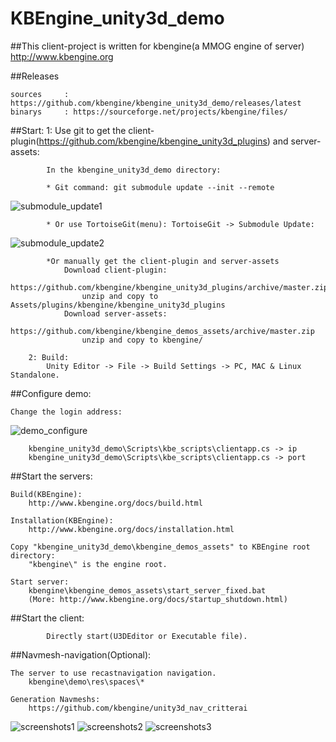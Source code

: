 KBEngine_unity3d_demo
=============

##This client-project is written for kbengine(a MMOG engine of server)
http://www.kbengine.org


##Releases

	sources		: https://github.com/kbengine/kbengine_unity3d_demo/releases/latest
	binarys		: https://sourceforge.net/projects/kbengine/files/


##Start:
		1: Use git to get the client-plugin(https://github.com/kbengine/kbengine_unity3d_plugins) and server-assets:

			In the kbengine_unity3d_demo directory:

			* Git command: git submodule update --init --remote
![submodule_update1](http://www.kbengine.org/assets/img/screenshots/gitbash_submodule.png)

			* Or use TortoiseGit(menu): TortoiseGit -> Submodule Update:
![submodule_update2](http://www.kbengine.org/assets/img/screenshots/unity3d_plugins_submodule_update.jpg)

			*Or manually get the client-plugin and server-assets
				Download client-plugin:
					https://github.com/kbengine/kbengine_unity3d_plugins/archive/master.zip
					unzip and copy to Assets/plugins/kbengine/kbengine_unity3d_plugins
				Download server-assets:
					https://github.com/kbengine/kbengine_demos_assets/archive/master.zip
					unzip and copy to kbengine/

		2: Build:
			Unity Editor -> File -> Build Settings -> PC, MAC & Linux Standalone.


##Configure demo:

	Change the login address:
![demo_configure](http://www.kbengine.org/assets/img/screenshots/demo_configure.jpg)

		kbengine_unity3d_demo\Scripts\kbe_scripts\clientapp.cs -> ip
		kbengine_unity3d_demo\Scripts\kbe_scripts\clientapp.cs -> port


##Start the servers:

	Build(KBEngine):
		http://www.kbengine.org/docs/build.html

	Installation(KBEngine):
		http://www.kbengine.org/docs/installation.html

	Copy "kbengine_unity3d_demo\kbengine_demos_assets" to KBEngine root directory:
		"kbengine\" is the engine root.

	Start server:
		kbengine\kbengine_demos_assets\start_server_fixed.bat
		(More: http://www.kbengine.org/docs/startup_shutdown.html)


##Start the client:

			Directly start(U3DEditor or Executable file).



##Navmesh-navigation(Optional):
	
	The server to use recastnavigation navigation.
		kbengine\demo\res\spaces\*

	Generation Navmeshs:
		https://github.com/kbengine/unity3d_nav_critterai


![screenshots1](http://www.kbengine.org/assets/img/screenshots/unity3d_demo9.jpg)
![screenshots2](http://www.kbengine.org/assets/img/screenshots/unity3d_demo10.jpg)
![screenshots3](http://www.kbengine.org/assets/img/screenshots/unity3d_demo11.jpg)
